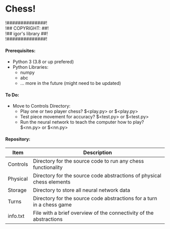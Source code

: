# Chess!

!##############!  
!## COPYRIGHT: ##!  
!## igor's library ##!  
!##############!

#### Prerequisites:
* Python 3 (3.8 or up prefered)
* Python Libraries:
    * numpy
    * abc
    - ... more in the future (might need to be updated)

#### To Do:
* Move to Controls Directory:
    * Play one or two player chess? $<play.py> or $<play.py>
    * Test piece movement for accuracy? $<test.py> or $<test.py>
    * Run the neural network to teach the computer how to play? $<nn.py> or $<nn.py>

#### Repository:
Item | Description
-----|------------
Controls | Directory for the source code to run any chess functionality
Physical | Directory for the source code abstractions of physical chess elements
Storage | Directory to store all neural network data
Turns | Directory for the source code abstractions for a turn in a chess game
info.txt | File with a brief overview of the connectivity of the abstractions